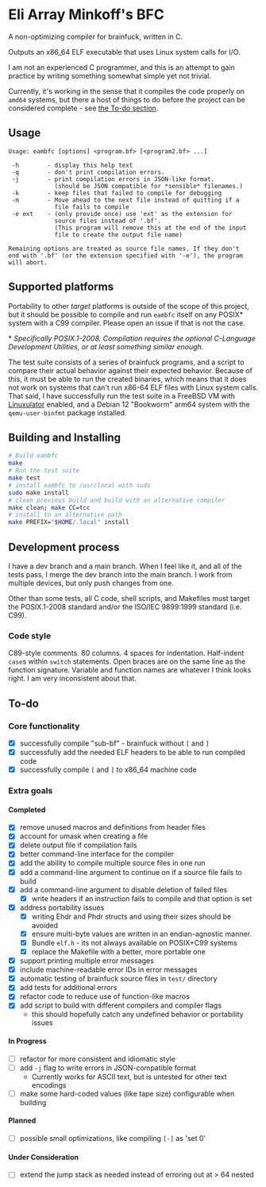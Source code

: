 <!--
SPDX-FileCopyrightText: 2024 Eli Array Minkoff

SPDX-License-Identifier: 0BSD
-->

# Eli Array Minkoff's BFC

A non-optimizing compiler for brainfuck, written in C.

Outputs an x86_64 ELF executable that uses Linux system calls for I/O.

I am not an experienced C programmer, and this is an attempt to gain practice by
writing something somewhat simple yet not trivial.

Currently, it's working in the sense that it compiles the code properly on
`amd64` systems, but there a host of things to do before the project can be
considered complete - see [the To-do section](#to-do).

## Usage

```
Usage: eambfc [options] <program.bf> [<program2.bf> ...]

 -h        - display this help text
 -q        - don't print compilation errors.
 -j        - print compilation errors in JSON-like format.
             (should be JSON compatible for *sensible* filenames.)
 -k        - keep files that failed to compile for debugging
 -m        - Move ahead to the next file instead of quitting if a
             file fails to compile
 -e ext    - (only provide once) use 'ext' as the extension for
             source files instead of '.bf'.
             (This program will remove this at the end of the input
             file to create the output file name)

Remaining options are treated as source file names. If they don't
end with '.bf' (or the extension specified with '-e'), the program
will abort.

```

## Supported platforms

Portability to other *target* platforms is outside of the scope of this project,
but it should be possible to compile and run `eambfc` itself on any POSIX\*
system with a C99 compiler. Please open an issue if that is not the case.

\* *Specifically POSIX.1-2008. Compilation requires the optional C-Language
Development Utilities, or at least something similar enough.*

The test suite consists of a series of brainfuck programs, and a script to
compare their actual behavior against their expected behavior. Because of this,
it must be able to run the created binaries, which means that it does not work
on systems that can't run x86-64 ELF files with Linux system calls. That said, I
have successfully run the test suite in a FreeBSD VM with
[Linuxulator](https://docs.freebsd.org/en/books/handbook/linuxemu/) enabled, and
a Debian 12 "Bookworm" arm64 system with the `qemu-user-binfmt` package
installed.

## Building and Installing

```sh
# Build eambfc
make
# Run the test suite
make test
# install eambfc to /usr/local with sudo
sudo make install
# clean previous build and build with an alternative compiler
make clean; make CC=tcc
# install to an alternative path
make PREFIX="$HOME/.local" install
```

## Development process

I have a dev branch and a main branch. When I feel like it, and all of the tests
pass, I merge the dev branch into the main branch. I work from multiple devices,
but only push changes from one.

Other than some tests, all C code, shell scripts, and Makefiles must target the
POSIX.1-2008 standard and/or the ISO/IEC 9899:1999 standard (i.e. C99).

### Code style

C89-style comments. 80 columns. 4 spaces for indentation. Half-indent `case`s
within `switch` statements. Open braces are on the same line as the function
signature. Variable and function names are whatever I think looks right.
I am very inconsistent about that.

## To-do

### Core functionality

* [x] successfully compile "sub-bf" - brainfuck without `[` and `]`
* [x] successfully add the needed ELF headers to be able to run compiled code
* [x] successfully compile `[` and `]` to x86_64 machine code

### Extra goals

#### Completed

* [x] remove unused macros and definitions from header files
* [x] account for umask when creating a file
* [x] delete output file if compilation fails
* [x] better command-line interface for the compiler
* [x] add the ability to compile multiple source files in one run
* [x] add a command-line argument to continue on if a source file fails to build
* [x] add a command-line argument to disable deletion of failed files
  * [x] write headers if an instruction fails to compile and that option is set
* [x] address portability issues
  * [x] writing Ehdr and Phdr structs and using their sizes should be avoided
  * [x] ensure multi-byte values are written in an endian-agnostic manner.
  * [x] Bundle `elf.h` - its not always available on POSIX+C99 systems
  * [x] replace the Makefile with a better, more portable one
* [x] support printing multiple error messages
* [x] include machine-readable error IDs in error messages
* [x] automatic testing of brainfuck source files in `test/` directory
* [x] add tests for additional errors
* [x] refactor code to reduce use of function-like macros
* [x] add script to build with different compilers and compiler flags
  * this should hopefully catch any undefined behavior or portability issues

#### In Progress

* [ ] refactor for more consistent and idiomatic style
* [ ] add `-j` flag to write errors in JSON-compatible format
  * Currently works for ASCII text, but is untested for other text encodings
* [ ] make some hard-coded values (like tape size) configurable when building

#### Planned

* [ ] possible small optimizations, like compiling `[-]` as 'set 0'

#### Under Consideration

* [ ] extend the jump stack as needed instead of erroring out at > 64 nested
